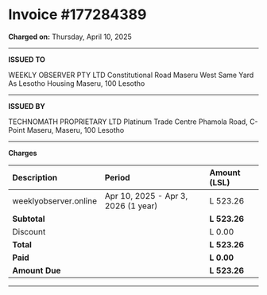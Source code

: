 
# Invoice #177284389

**Charged on:** Thursday, April 10, 2025

---

**ISSUED TO**

WEEKLY OBSERVER PTY LTD
Constitutional Road
Maseru West
Same Yard As Lesotho Housing
Maseru, 100
Lesotho

---

**ISSUED BY**

TECHNOMATH PROPRIETARY LTD
Platinum Trade Centre
Phamola Road, C-Point
Maseru, Maseru, 100
Lesotho

---

**Charges**

| Description             | Period                               | Amount (LSL) |
| :---------------------- | :----------------------------------- | :----------- |
| weeklyobserver.online | Apr 10, 2025 - Apr 3, 2026 (1 year) | L 523.26     |
| **Subtotal** |                                      | **L 523.26** |
| Discount                |                                      | L 0.00       |
| **Total** |                                      | **L 523.26** |
| **Paid** |                                      | **L 0.00** |
| **Amount Due** |                                      | **L 523.26** |

---